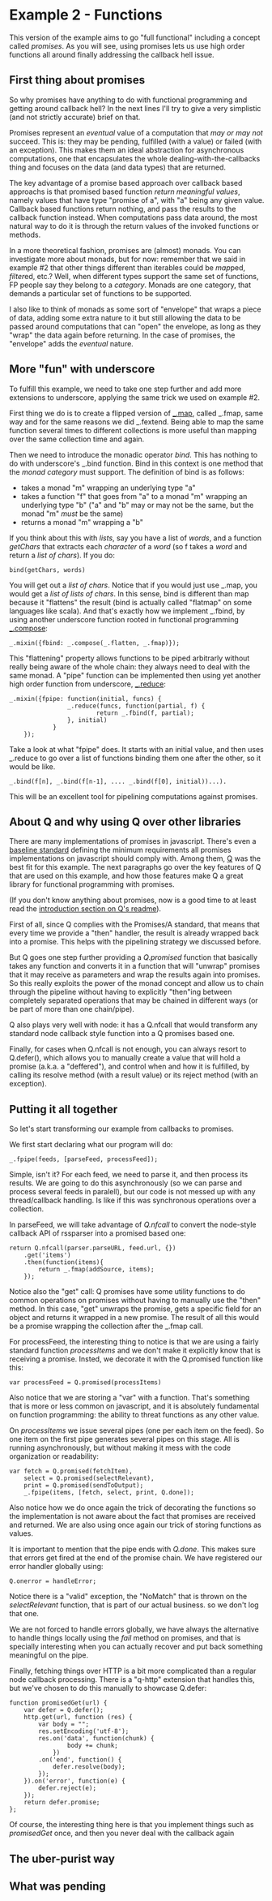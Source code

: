 Example 2 - Functions
=====================

This version of the example aims to go "full functional" including a concept called *promises*. As you will see, using promises lets us use high order functions all around finally addressing the callback hell issue. 

First thing about promises
--------------------------

So why promises have anything to do with functional programming and getting around callback hell? In the next lines I'll try to give a very simplistic (and not strictly accurate) brief on that.

Promises represent an *eventual* value of a computation that *may or may not* succeed. This is: they may be pending, fulfilled (with a value) or failed (with an exception). This makes them an ideal abstraction for asynchronous computations, one that encapsulates the whole dealing-with-the-callbacks thing and focuses on the data (and data types) that are returned.

The key advantage of a promise based approach over callback based approachs is that promised based function *return meaningful values*, namely values that have type "promise of a", with "a" being any given value. Callback based functions return nothing, and pass the results to the callback function instead. When computations pass data around, the most natural way to do it is through the return values of the invoked functions or methods.

In a more theoretical fashion, promises are (almost) monads. You can investigate more about monads, but for now: remember that we said in example #2 that other things different than iterables could be *map*ped, *filter*ed, etc.? Well, when different types support the same set of functions, FP people say they belong to a *category*. Monads are one category, that demands a particular set of functions to be supported. 

I also like to think of monads as some sort of "envelope" that wraps a piece of data, adding some extra nature to it but still allowing the data to be passed around computations that can "open" the envelope, as long as they "wrap" the data again before returning. In the case of promises, the "envelope" adds the *eventual* nature. 

More "fun" with underscore
--------------------------

To fulfill this example, we need to take one step further and add more extensions to underscore, applying the same trick we used on example #2.

First thing we do is to create a flipped version of [_.map](http://underscorejs.org/#map), called _.fmap, same way and for the same reasons we did _.fextend. Being able to map the same function several times to different collections is more useful than mapping over the same collection time and again.

Then we need to introduce the monadic operator *bind*. This has nothing to do with underscore's _.bind function. Bind in this context is one method that the *monad category* must support. The definition of bind is as follows:
- takes a monad "m" wrapping an underlying type "a"
- takes a function "f" that goes from "a" to a monad "m" wrapping an underlying type "b" ("a" and "b" may or may not be the same, but the monad "m" *must* be the same)
- returns a monad "m" wrapping a "b"

If you think about this with *lists*, say you have a list of *words*, and a function *getChars* that extracts each *character* of a *word* (so f takes a *word* and return a *list of chars*). If you do:

	bind(getChars, words)

You will get out a *list of chars*. Notice that if you would just use _.map, you would get a *list of lists of chars*. In this sense, bind is different than map because it "flattens" the result (bind is actually called "flatmap" on some languages like scala). And that's exactly how we implement _.fbind, by using another underscore function rooted in functional programming [_.compose](http://underscorejs.org/#compose):

	_.mixin({fbind: _.compose(_.flatten, _.fmap)});

This "flattening" property allows functions to be piped arbitrarly without really being aware of the whole chain: they always need to deal with the same monad. A "pipe" function can be implemented then using yet another high order function from underscore, [_.reduce](http://underscorejs.org/#reduce):

	_.mixin({fpipe: function(initial, funcs) {
					_.reduce(funcs, function(partial, f) {
							return _.fbind(f, partial);
					}, initial)
				}
		});

Take a look at what "fpipe" does. It starts with an initial value, and then uses _.reduce to go over a list of functions binding them one after the other, so it would be like.
	
	_.bind(f[n], _.bind(f[n-1], .... _.bind(f[0], initial))...).

This will be an excellent tool for pipelining computations against promises.

About Q and why using Q over other libraries
--------------------------------------------

There are many implementations of promises in javascript. There's even a [baseline standard](http://wiki.commonjs.org/wiki/Promises/A) defining the minimum requirements all promises implementations on javascript should comply with. Among them, [Q](https://github.com/kriskowal/q) was the best fit for this example. The next paragraphs go over the key features of Q that are used on this example, and how those features make Q a great library for functional programming with promises.

(If you don't know anything about promises, now is a good time to at least read the [introduction section on Q's readme](https://github.com/kriskowal/q#introduction)).

First of all, since Q complies with the Promises/A standard, that means that every time we provide a "then" handler, the result is already wrapped back into a promise. This helps with the pipelining strategy we discussed before.

But Q goes one step further providing a *Q.promised* function that basically takes any function and converts it in a function that will "unwrap" promises that it may receive as parameters and wrap the results again into promises. So this really exploits the power of the monad concept and allow us to chain through the pipeline without having to explicitly "then"ing between completely separated operations that may be chained in different ways (or be part of more than one chain/pipe).

Q also plays very well with node: it has a Q.nfcall that would transform any standard node callback style function into a Q promises based one.

Finally, for cases when Q.nfcall is not enough, you can always resort to Q.defer(), which allows you to manually create a value that will hold a promise (a.k.a. a "deffered"), and control when and how it is fulfilled, by calling its resolve method (with a result value) or its reject method (with an exception).

Putting it all together 
-----------------------

So let's start transforming our example from callbacks to promises.

We first start declaring what our program will do:

	_.fpipe(feeds, [parseFeed, processFeed]);

Simple, isn't it? For each feed, we need to parse it, and then process its results. We are going to do this asynchronously (so we can parse and process several feeds in paralell), but our code is not messed up with any thread/callback handling. Is like if this was synchronous operations over a collection.

In parseFeed, we will take advantage of *Q.nfcall* to convert the node-style callback API of rssparser into a promised based one:

	return Q.nfcall(parser.parseURL, feed.url, {})
	  	.get('items')
	  	.then(function(items){
	  		return _.fmap(addSource, items);
	  	}); 

Notice also the "get" call: Q promises have some utility functions to do common operations on promises without having to manually use the "then" method. In this case, "get" unwraps the promise, gets a specific field for an object and returns it wrapped in a new promise. The result of all this would be a promise wrapping the collection after the _.fmap call.

For processFeed, the interesting thing to notice is that we are using a fairly standard function *processItems* and we don't make it explicitly know that is receiving a promise. Insted, we decorate it with the Q.promised function like this:

	var processFeed = Q.promised(processItems)

Also notice that we are storing a "var" with a function. That's something that is more or less common on javascript, and it is absolutely fundamental on function programming: the ability to threat functions as any other value.

On *processItems* we issue several pipes (one per each item on the feed). So one item on the first pipe generates several pipes on this stage. All is running asynchronously, but without making it mess with the code organization or readability:

	var fetch = Q.promised(fetchItem),
		select = Q.promised(selectRelevant),
		print = Q.promised(sendToOutput);
		_.fpipe(items, [fetch, select, print, Q.done]);

Also notice how we do once again the trick of decorating the functions so the implementation is not aware about the fact that promises are received and returned. We are also using once again our trick of storing functions as values.

It is important to mention that the pipe ends with *Q.done*. This makes sure that errors get fired at the end of the promise chain. We have registered our error handler globally using:

	Q.onerror = handleError;

Notice there is a "valid" exception, the "NoMatch" that is thrown on the *selectRelevant* function, that is part of our actual business. so we don't log that one. 

We are not forced to handle errors globally, we have always the alternative to handle things locally using the *fail* method on promises, and that is specially interesting when you can actually recover and put back something meaningful on the pipe.

Finally, fetching things over HTTP is a bit more complicated than a regular node callback processing. There is a "q-http" extension that handles this, but we've chosen to do this manually to showcase Q.defer:

	function promisedGet(url) {
		var defer = Q.defer();
		http.get(url, function (res) {
			var body = "";
			res.setEncoding('utf-8');
		    res.on('data', function(chunk) {
		    		body += chunk;
		    	})
		    .on('end', function() {
		    	defer.resolve(body);
		   	});
		}).on('error', function(e) { 
			defer.reject(e);
		});
		return defer.promise;
	};

Of course, the interesting thing here is that you implement things such as *promisedGet* once, and then you never deal with the callback again

The uber-purist way
-------------------

What was pending
----------------

